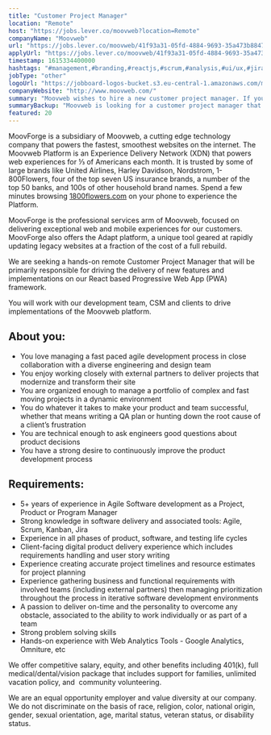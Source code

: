 ```yaml
---
title: "Customer Project Manager"
location: "Remote"
host: "https://jobs.lever.co/moovweb?location=Remote"
companyName: "Moovweb"
url: "https://jobs.lever.co/moovweb/41f93a31-05fd-4884-9693-35a473b8847b"
applyUrl: "https://jobs.lever.co/moovweb/41f93a31-05fd-4884-9693-35a473b8847b/apply"
timestamp: 1615334400000
hashtags: "#management,#branding,#reactjs,#scrum,#analysis,#ui/ux,#jira"
jobType: "other"
logoUrl: "https://jobboard-logos-bucket.s3.eu-central-1.amazonaws.com/moovweb"
companyWebsite: "http://www.moovweb.com/"
summary: "Moovweb wishes to hire a new customer project manager. If you have 5+ years of experience in Agile Software development as a Project, Product or Program Manager, consider applying."
summaryBackup: "Moovweb is looking for a customer project manager that has experience in: #management, #branding, #reactjs."
featured: 20
---
```


MoovForge is a subsidiary of Moovweb, a cutting edge technology company that powers the fastest, smoothest websites on the internet. The Moovweb Platform is an Experience Delivery Network (XDN) that powers web experiences for ⅓ of Americans each month. It is trusted by some of large brands like United Airlines, Harley Davidson, Nordstrom, 1-800Flowers, four of the top seven US insurance brands, a number of the top 50 banks, and 100s of other household brand names. Spend a few minutes browsing [1800flowers.com](https://1800flowers.com) on your phone to experience the Platform.

MoovForge is the professional services arm of Moovweb, focused on delivering exceptional web and mobile experiences for our customers. MoovForge also offers the Adapt platform, a unique tool geared at rapidly updating legacy websites at a fraction of the cost of a full rebuild.

We are seeking a hands-on remote Customer Project Manager that will be primarily responsible for driving the delivery of new features and implementations on our React based Progressive Web App (PWA)  framework.

You will work with our development team, CSM and clients to drive implementations of the Moovweb platform. 

## About you:

*   You love managing a fast paced agile development process in close collaboration with a diverse engineering and design team
*   You enjoy working closely with external partners to deliver projects that modernize and transform their site
*   You are organized enough to manage a portfolio of complex and fast moving projects in a dynamic environment
*   You do whatever it takes to make your product and team successful, whether that means writing a QA plan or hunting down the root cause of a client’s frustration
*   You are technical enough to ask engineers good questions about product decisions
*   You have a strong desire to continuously improve the product development process

## Requirements:

*   5+ years of experience in Agile Software development as a Project, Product or Program Manager
*   Strong knowledge in software delivery and associated tools: Agile, Scrum, Kanban, Jira
*   Experience in all phases of product, software, and testing life cycles
*   Client-facing digital product delivery experience which includes requirements handling and user story writing
*   Experience creating accurate project timelines and resource estimates for project planning
*   Experience gathering business and functional requirements with involved teams (including external partners) then managing prioritization throughout the process in iterative software development environments
*   A passion to deliver on-time and the personality to overcome any obstacle, associated to the ability to work individually or as part of a team
*   Strong problem solving skills
*   Hands-on experience with Web Analytics Tools - Google Analytics, Omniture, etc

We offer competitive salary, equity, and other benefits including 401(k), full medical/dental/vision package that includes support for families, unlimited vacation policy, and  community volunteering.

We are an equal opportunity employer and value diversity at our company. We do not discriminate on the basis of race, religion, color, national origin, gender, sexual orientation, age, marital status, veteran status, or disability status.
